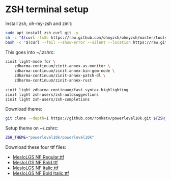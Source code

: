 # ZSH terminal setup
Install zsh, oh-my-zsh and zinit:
```bash
sudo apt install zsh curl git -y
sh -c "$(curl -fsSL https://raw.github.com/ohmyzsh/ohmyzsh/master/tools/install.sh)"
bash -c "$(curl --fail --show-error --silent --location https://raw.githubusercontent.com/zdharma-continuum/zinit/HEAD/scripts/install.sh)"
```
This goes into ~/.zshrc:
```bash
zinit light-mode for \
    zdharma-continuum/zinit-annex-as-monitor \
    zdharma-continuum/zinit-annex-bin-gem-node \
    zdharma-continuum/zinit-annex-patch-dl \
    zdharma-continuum/zinit-annex-rust
    
zinit light zdharma-continuum/fast-syntax-highlighting
zinit light zsh-users/zsh-autosuggestions
zinit light zsh-users/zsh-completions
```
Download theme:
```bash
git clone --depth=1 https://github.com/romkatv/powerlevel10k.git ${ZSH_CUSTOM:-$HOME/.oh-my-zsh/custom}/themes/powerlevel10k
```
Setup theme on ~/.zshrc:
```bash
ZSH_THEME="powerlevel10k/powerlevel10k"
```
Download these four ttf files:

- [MesloLGS NF Regular.ttf](
    https://github.com/romkatv/powerlevel10k-media/raw/master/MesloLGS%20NF%20Regular.ttf)
- [MesloLGS NF Bold.ttf](
    https://github.com/romkatv/powerlevel10k-media/raw/master/MesloLGS%20NF%20Bold.ttf)
- [MesloLGS NF Italic.ttf](
    https://github.com/romkatv/powerlevel10k-media/raw/master/MesloLGS%20NF%20Italic.ttf)
- [MesloLGS NF Bold Italic.ttf](
    https://github.com/romkatv/powerlevel10k-media/raw/master/MesloLGS%20NF%20Bold%20Italic.ttf)
